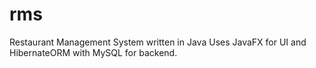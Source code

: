 # rms
Restaurant Management System written in Java
Uses JavaFX for UI and HibernateORM with MySQL for backend.
